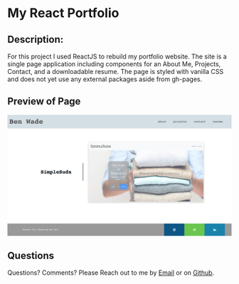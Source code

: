 # My React Portfolio

## Description:

For this project I used ReactJS to rebuild my portfolio website. The site is a single page application including components for an About Me, Projects, Contact, and a downloadable resume. The page is styled with vanilla CSS and does not yet use any external packages aside from gh-pages. 

## Preview of Page
![alt text](./src/images/screenShot.png?raw=true)


## Questions <a name="questions"/>
Questions? Comments? Please Reach out to me by [Email](mailto:benn925@yahoo.com) or on [Github](https://github.com/benwade91).


